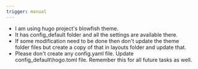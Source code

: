 ```yaml
---
trigger: manual
---
```


- I am using hugo project's blowfish theme. 
- It has config\_default folder and all the settings are available there.
- If some modification need to be done then don't update the theme folder files but create a copy of that in layouts folder and update that.
- Please don't create any config.yaml file. Update config\_default\hogo.toml file. Remember this for all future tasks as well.